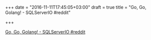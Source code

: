 +++
date = "2016-11-11T17:45:05+03:00"
draft = true
title = "Go, Go, Golang! - SQLServerIO  #reddit"

+++

<p><a href="https://t.co/ro1I2orCih">Go, Go, Golang! - SQLServerIO  #reddit</a></p>
